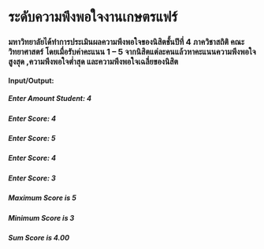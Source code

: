 # ระดับความพึงพอใจงานเกษตรแฟร์
### มหาวิทยาลัยได้ทำการประเมินผลความพึงพอใจของนิสิตชั้นปีที่ 4 ภาควิชาสถิติ คณะวิทยาศาสตร์ โดยเมื่อรับค่าคะแนน 1 – 5 จากนิสิตแต่ละคนแล้วหาคะแนนความพึงพอใจสูงสุด ,ความพึงพอใจต่ำสุด และความพึงพอใจเฉลี่ยของนิสิต
	
#### Input/Output:
##### Enter Amount Student: 4
##### Enter Score: 4
##### Enter Score: 5
##### Enter Score: 4
##### Enter Score: 3
##### Maximum Score is 5
##### Minimum Score is 3
##### Sum Score is 4.00

